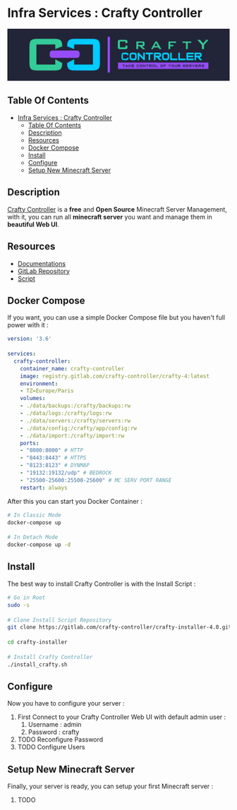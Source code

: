 # Infra Services : Crafty Controller

![Icon](./img/crafty-controller.png)

## Table Of Contents

- [Infra Services : Crafty Controller](#infra-services--crafty-controller)
  - [Table Of Contents](#table-of-contents)
  - [Description](#description)
  - [Resources](#resources)
  - [Docker Compose](#docker-compose)
  - [Install](#install)
  - [Configure](#configure)
  - [Setup New Minecraft Server](#setup-new-minecraft-server)

## Description

[Crafty Controller](https://craftycontrol.com/) is a **free** and **Open Source** Minecraft Server Management, with it, you can run all **minecraft server** you want and manage them in **beautiful Web UI**.

## Resources

- [Documentations](https://wiki.craftycontrol.com/en/)
- [GitLab Repository](https://gitlab.com/crafty-controller/crafty-4)
- [Script](https://gitlab.com/crafty-controller/crafty-installer-4.0)

## Docker Compose

If you want, you can use a simple Docker Compose file but you haven't full power with it :

```yml
version: '3.6'

services:
  crafty-controller:
    container_name: crafty-controller
    image: registry.gitlab.com/crafty-controller/crafty-4:latest
    environment:
    - TZ=Europe/Paris
    volumes:
    - ./data/backups:/crafty/backups:rw
    - ./data/logs:/crafty/logs:rw
    - ./data/servers:/crafty/servers:rw
    - ./data/config:/crafty/app/config:rw
    - ./data/import:/crafty/import:rw
    ports:
    - "8000:8000" # HTTP
    - "8443:8443" # HTTPS
    - "8123:8123" # DYNMAP
    - "19132:19132/udp" # BEDROCK
    - "25500-25600:25500-25600" # MC SERV PORT RANGE
    restart: always
```

After this you can start you Docker Container :

```bash
# In Classic Mode
docker-compose up

# In Detach Mode
docker-compose up -d
```

## Install

The best way to install Crafty Controller is with the Install Script :

```bash
# Go in Root
sudo -s

# Clone Install Script Repository
git clone https://gitlab.com/crafty-controller/crafty-installer-4.0.git crafty-installer

cd crafty-installer

# Install Crafty Controller
./install_crafty.sh
```

## Configure

Now you have to configure your server :

1) First Connect to your Crafty Controller Web UI with default admin user :
   1) Username : admin
   2) Password : crafty
2) TODO Reconfigure Password
3) TODO Configure Users

## Setup New Minecraft Server

Finally, your server is ready, you can setup your first Minecraft server :

1) TODO
